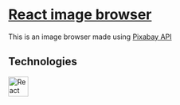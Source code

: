 # [React image browser](https://szymonogniewski.github.io/React_image_browser/)

This is an image browser made using [Pixabay API](https://pixabay.com/api/)

## Technologies

<img src="https://cdn.jsdelivr.net/gh/devicons/devicon/icons/react/react-original-wordmark.svg" alt="React" title="React" height="40" width="40"/>
